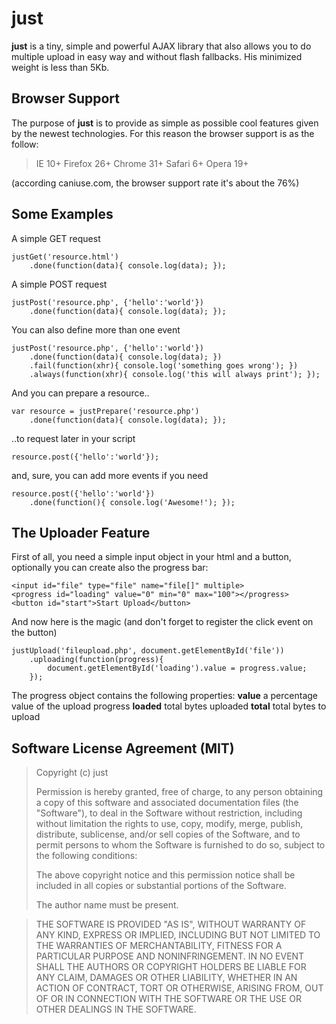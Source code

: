 # just

__just__ is a tiny, simple and powerful AJAX library that also allows you to do multiple upload in easy way and without flash fallbacks.
His minimized weight is less than 5Kb.


## Browser Support

The purpose of __just__ is to provide as simple as possible cool features given by the newest technologies.
For this reason the browser support is as the follow:

> IE 10+
> Firefox 26+
> Chrome 31+
> Safari 6+
> Opera 19+

(according caniuse.com, the browser support rate it's about the 76%)


## Some Examples

A simple GET request

    justGet('resource.html')
        .done(function(data){ console.log(data); });

A simple POST request

    justPost('resource.php', {'hello':'world'})
        .done(function(data){ console.log(data); });

You can also define more than one event

    justPost('resource.php', {'hello':'world'})
        .done(function(data){ console.log(data); })
        .fail(function(xhr){ console.log('something goes wrong'); })
        .always(function(xhr){ console.log('this will always print'); });

And you can prepare a resource..

    var resource = justPrepare('resource.php')
        .done(function(data){ console.log(data); });

..to request later in your script

    resource.post({'hello':'world'});
    
and, sure, you can add more events if you need

    resource.post({'hello':'world'})
        .done(function(){ console.log('Awesome!'); });


## The Uploader Feature

First of all, you need a simple input object in your html and a button,
optionally you can create also the progress bar:

    <input id="file" type="file" name="file[]" multiple>
    <progress id="loading" value="0" min="0" max="100"></progress> 
    <button id="start">Start Upload</button>

    
And now here is the magic (and don't forget to register the click event on the button)

    justUpload('fileupload.php', document.getElementById('file'))
        .uploading(function(progress){
            document.getElementById('loading').value = progress.value;
        });

The progress object contains the following properties:
__value__ a percentage value of the upload progress
__loaded__ total bytes uploaded
__total__ total bytes to upload


## Software License Agreement (MIT)

> Copyright (c) just
> 
> Permission is hereby granted, free of charge, to any person
> obtaining a copy of this software and associated documentation
> files (the "Software"), to deal in the Software without
> restriction, including without limitation the rights to use,
> copy, modify, merge, publish, distribute, sublicense, and/or sell
> copies of the Software, and to permit persons to whom the
> Software is furnished to do so, subject to the following
> conditions:
> 
> The above copyright notice and this permission notice shall be
> included in all copies or substantial portions of the Software.
>
> The author name must be present.

> THE SOFTWARE IS PROVIDED "AS IS", WITHOUT WARRANTY OF ANY KIND,
> EXPRESS OR IMPLIED, INCLUDING BUT NOT LIMITED TO THE WARRANTIES
> OF MERCHANTABILITY, FITNESS FOR A PARTICULAR PURPOSE AND
> NONINFRINGEMENT. IN NO EVENT SHALL THE AUTHORS OR COPYRIGHT
> HOLDERS BE LIABLE FOR ANY CLAIM, DAMAGES OR OTHER LIABILITY,
> WHETHER IN AN ACTION OF CONTRACT, TORT OR OTHERWISE, ARISING
> FROM, OUT OF OR IN CONNECTION WITH THE SOFTWARE OR THE USE OR
> OTHER DEALINGS IN THE SOFTWARE.